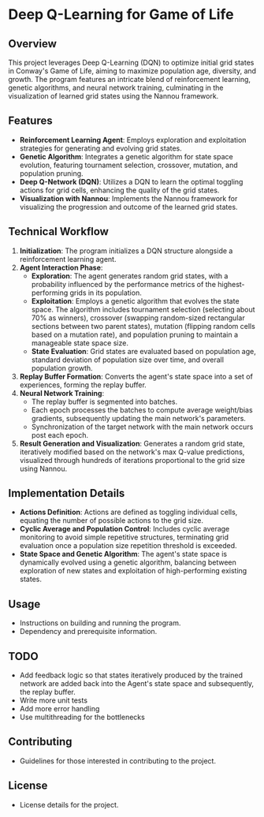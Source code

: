 # Deep Q-Learning for Game of Life

## Overview
This project leverages Deep Q-Learning (DQN) to optimize initial grid states in Conway's Game of Life, aiming to maximize population age, diversity, and growth. The program features an intricate blend of reinforcement learning, genetic algorithms, and neural network training, culminating in the visualization of learned grid states using the Nannou framework.

## Features
- **Reinforcement Learning Agent**: Employs exploration and exploitation strategies for generating and evolving grid states.
- **Genetic Algorithm**: Integrates a genetic algorithm for state space evolution, featuring tournament selection, crossover, mutation, and population pruning.
- **Deep Q-Network (DQN)**: Utilizes a DQN to learn the optimal toggling actions for grid cells, enhancing the quality of the grid states.
- **Visualization with Nannou**: Implements the Nannou framework for visualizing the progression and outcome of the learned grid states.

## Technical Workflow
1. **Initialization**: The program initializes a DQN structure alongside a reinforcement learning agent.
2. **Agent Interaction Phase**:
   - **Exploration**: The agent generates random grid states, with a probability influenced by the performance metrics of the highest-performing grids in its population.
   - **Exploitation**: Employs a genetic algorithm that evolves the state space. The algorithm includes tournament selection (selecting about 70% as winners), crossover (swapping random-sized rectangular sections between two parent states), mutation (flipping random cells based on a mutation rate), and population pruning to maintain a manageable state space size.
   - **State Evaluation**: Grid states are evaluated based on population age, standard deviation of population size over time, and overall population growth. 
3. **Replay Buffer Formation**: Converts the agent's state space into a set of experiences, forming the replay buffer.
4. **Neural Network Training**:
   - The replay buffer is segmented into batches.
   - Each epoch processes the batches to compute average weight/bias gradients, subsequently updating the main network's parameters.
   - Synchronization of the target network with the main network occurs post each epoch.
5. **Result Generation and Visualization**: Generates a random grid state, iteratively modified based on the network's max Q-value predictions, visualized through hundreds of iterations proportional to the grid size using Nannou.

## Implementation Details
- **Actions Definition**: Actions are defined as toggling individual cells, equating the number of possible actions to the grid size.
- **Cyclic Average and Population Control**: Includes cyclic average monitoring to avoid simple repetitive structures, terminating grid evaluation once a population size repetition threshold is exceeded.
- **State Space and Genetic Algorithm**: The agent's state space is dynamically evolved using a genetic algorithm, balancing between exploration of new states and exploitation of high-performing existing states.

## Usage
- Instructions on building and running the program.
- Dependency and prerequisite information.

## TODO
- Add feedback logic so that states iteratively produced by the trained network are added back into the Agent's state space and subsequently, the replay buffer.
- Write more unit tests
- Add more error handling
- Use multithreading for the bottlenecks

## Contributing
- Guidelines for those interested in contributing to the project.

## License
- License details for the project.
